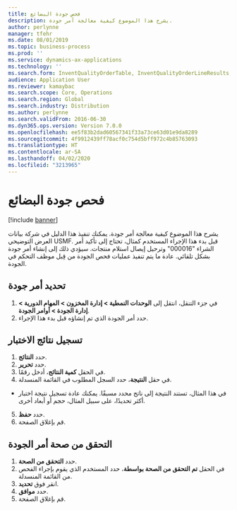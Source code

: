 ```yaml
---
title: فحص جودة البضائع
description: يشرح هذا الموضوع كيفية معالجة أمر جودة.
author: perlynne
manager: tfehr
ms.date: 08/01/2019
ms.topic: business-process
ms.prod: ''
ms.service: dynamics-ax-applications
ms.technology: ''
ms.search.form: InventQualityOrderTable, InventQualityOrderLineResults, HcmWorkerLookUp
audience: Application User
ms.reviewer: kamaybac
ms.search.scope: Core, Operations
ms.search.region: Global
ms.search.industry: Distribution
ms.author: perlynne
ms.search.validFrom: 2016-06-30
ms.dyn365.ops.version: Version 7.0.0
ms.openlocfilehash: ee5f83b2dad60567341f33a73ce63d01e9da8289
ms.sourcegitcommit: 4f9912439ff78acf0c754d5bff972c4b85763093
ms.translationtype: HT
ms.contentlocale: ar-SA
ms.lasthandoff: 04/02/2020
ms.locfileid: "3213965"
---
```

# <a name="inspect-the-quality-of-goods"></a>فحص جودة البضائع

[!include [banner](../../includes/banner.md)]

يشرح هذا الموضوع كيفية معالجة أمر جودة. يمكنك تنفيذ هذا الدليل في شركة بيانات العرض التوضيحي USMF. قبل بدء هذا الإجراء المستخدم كمثال، تحتاج إلى تأكيد أمر الشراء "000016" وترحيل إيصال استلام منتجات. سيؤدي ذلك إلى إنشاء أمر جودة بشكل تلقائي. عادة ما يتم تنفيذ عمليات فحص الجودة من قِبل موظف التحكم في الجودة‬.


## <a name="select-a-quality-order"></a>تحديد أمر جودة
1. في جزء التنقل، انتقل إلى **الوحدات النمطية >‬ ‏‫إدارة المخزون > المهام الدورية‬ > إدارة الجودة > أوامر الجودة**.
2. حدد أمر الجودة الذي تم إنشاؤه قبل بدء هذا الإجراء.  

## <a name="record-test-results"></a>تسجيل نتائج الاختبار
1. حدد **النتائج**.
2. حدد **تحرير**.
3. في الحقل **كمية النتائج‬**، أدخل رقمًا.
4. في حقل **النتيجة**، حدد السجل المطلوب في القائمة المنسدلة.  
- في هذا المثال، تستند النتيجة إلى ناتج محدد مسبقًا. يمكنك عادة تسجيل نتيجة اختبار أكثر تحديدًا، على سبيل المثال، حجم أو أبعاد أخرى.  
5. حدد **حفظ**.
6. قم بإغلاق الصفحة.

## <a name="validate-the-quality-order"></a>التحقق من صحة أمر الجودة
1. حدد **التحقق من الصحة**.
2. في الحقل **تم التحقق من الصحة بواسطة‬**، حدد المستخدم الذي يقوم بإجراء الفحص من القائمة المنسدلة.  
3. انقر فوق **تحديد**.
4. حدد **موافق**.
5. قم بإغلاق الصفحة.

